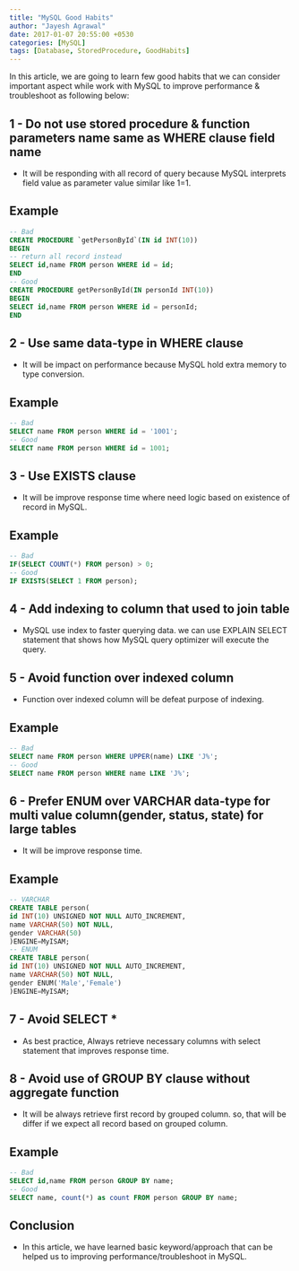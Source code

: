 ```yaml
---
title: "MySQL Good Habits"
author: "Jayesh Agrawal"
date: 2017-01-07 20:55:00 +0530
categories: [MySQL]
tags: [Database, StoredProcedure, GoodHabits]
---
```


In this article, we are going to learn few good habits that we can consider important aspect while work with MySQL to improve performance & troubleshoot as following below:

## 1 - Do not use stored procedure & function parameters name same as WHERE clause field name
- It will be responding with all record of query because MySQL interprets field value as parameter value similar like 1=1.

## Example
```sql
-- Bad  
CREATE PROCEDURE `getPersonById`(IN id INT(10))  
BEGIN  
-- return all record instead  
SELECT id,name FROM person WHERE id = id;  
END  
-- Good  
CREATE PROCEDURE getPersonById(IN personId INT(10))  
BEGIN  
SELECT id,name FROM person WHERE id = personId;  
END   
```

## 2 - Use same data-type in WHERE clause
- It will be impact on performance because MySQL hold extra memory to type conversion.

## Example
```sql
-- Bad  
SELECT name FROM person WHERE id = '1001';  
-- Good  
SELECT name FROM person WHERE id = 1001;  
```

## 3 - Use EXISTS clause
- It will be improve response time where need logic based on existence of record in MySQL.

## Example
```sql
-- Bad  
IF(SELECT COUNT(*) FROM person) > 0;  
-- Good  
IF EXISTS(SELECT 1 FROM person);   
```

## 4 - Add indexing to column that used to join table
- MySQL use index to faster querying data. we can use EXPLAIN SELECT statement that shows how MySQL query optimizer will execute the query.

## 5 - Avoid function over indexed column
- Function over indexed column will be defeat purpose of indexing.

## Example
```sql
-- Bad  
SELECT name FROM person WHERE UPPER(name) LIKE 'J%';  
-- Good  
SELECT name FROM person WHERE name LIKE 'J%';   
```
## 6 - Prefer ENUM over VARCHAR data-type for multi value column(gender, status, state) for large tables
- It will be improve response time.

## Example
```sql
-- VARCHAR  
CREATE TABLE person(  
id INT(10) UNSIGNED NOT NULL AUTO_INCREMENT,  
name VARCHAR(50) NOT NULL,  
gender VARCHAR(50)  
)ENGINE=MyISAM;  
-- ENUM  
CREATE TABLE person(  
id INT(10) UNSIGNED NOT NULL AUTO_INCREMENT,  
name VARCHAR(50) NOT NULL,  
gender ENUM('Male','Female')  
)ENGINE=MyISAM;   
```

## 7 - Avoid SELECT *
- As best practice, Always retrieve necessary columns with select statement that improves response time.

## 8 - Avoid use of GROUP BY clause without aggregate function
- It will be always retrieve first record by grouped column. so, that will be differ if we expect all record based on grouped column.

## Example
```sql
-- Bad  
SELECT id,name FROM person GROUP BY name;  
-- Good  
SELECT name, count(*) as count FROM person GROUP BY name;
```

## Conclusion
- In this article, we have learned basic keyword/approach that can be helped us to improving performance/troubleshoot in MySQL.
